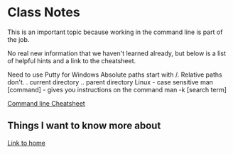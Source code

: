 # Class Notes

This is an important topic because working in the command line is part of the job.

No real new information that we haven't learned already, but below is a list of helpful hints and a link to the cheatsheet.

Need to use Putty for Windows
Absolute paths start with /.  Relative paths don't.
. current directory
.. parent directory
Linux - case sensitive
man [command] - gives you instructions on the command
man -k [search term]

[Command line Cheatsheet](https://ryanstutorials.net/linuxtutorial/cheatsheet.php)

## Things I want to know more about

[Link to home](https://mikeshen7.github.io/reading-notes)
